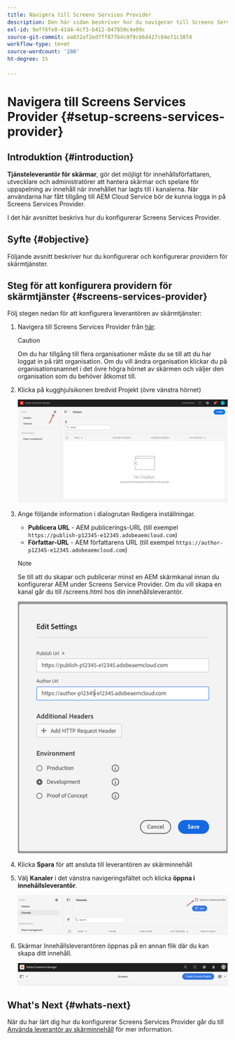 ```yaml
---
title: Navigera till Screens Services Provider
description: Den här sidan beskriver hur du navigerar till Screens Services Provider.
exl-id: 9eff6fe8-41d4-4cf3-b412-847850c4e09c
source-git-commit: aa032af2ed7ff877b4c9f9cb6d427c84e71c3874
workflow-type: tm+mt
source-wordcount: '280'
ht-degree: 1%

---
```


# Navigera till Screens Services Provider {#setup-screens-services-provider}

## Introduktion {#introduction}

**Tjänsteleverantör för skärmar**, gör det möjligt för innehållsförfattaren, utvecklare och administratörer att hantera skärmar och spelare för uppspelning av innehåll när innehållet har lagts till i kanalerna. När användarna har fått tillgång till AEM Cloud Service bör de kunna logga in på Screens Services Provider.

I det här avsnittet beskrivs hur du konfigurerar Screens Services Provider.


## Syfte {#objective}

Följande avsnitt beskriver hur du konfigurerar och konfigurerar providern för skärmtjänster.

## Steg för att konfigurera providern för skärmtjänster {#screens-services-provider}

Följ stegen nedan för att konfigurera leverantören av skärmtjänster:

1. Navigera till Screens Services Provider från [här](https://experience.adobe.com/screens).

   >[!CAUTION]
   >Om du har tillgång till flera organisationer måste du se till att du har loggat in på rätt organisation. Om du vill ändra organisation klickar du på organisationsnamnet i det övre högra hörnet av skärmen och väljer den organisation som du behöver åtkomst till.

2. Klicka på kugghjulsikonen bredvid Projekt (övre vänstra hörnet)

   ![bild](/help/screens-cloud/assets/configure/configure-screens0.png)

3. Ange följande information i dialogrutan Redigera inställningar.
   * **Publicera URL** - AEM publicerings-URL (till exempel `https://publish-p12345-e12345.adobeaemcloud.com`)
   * **Författar-URL** - AEM författarens URL (till exempel `https://author-p12345-e12345.adobeaemcloud.com`)

   >[!NOTE]
   >Se till att du skapar och publicerar minst en AEM skärmkanal innan du konfigurerar AEM under Screens Service Provider. Om du vill skapa en kanal går du till /screens.html hos din innehållsleverantör.

   ![bild](/help/screens-cloud/assets/configure/configure-screens4.png)

4. Klicka **Spara** för att ansluta till leverantören av skärminnehåll

5. Välj **Kanaler** i det vänstra navigeringsfältet och klicka **öppna i innehållsleverantör**.

   ![bild](/help/screens-cloud/assets/configure/configure-screens1.png)

6. Skärmar Innehållsleverantören öppnas på en annan flik där du kan skapa ditt innehåll.

   ![bild](/help/screens-cloud/assets/configure/configure-screens2.png)

## What&#39;s Next {#whats-next}

När du har lärt dig hur du konfigurerar Screens Services Provider går du till [Använda leverantör av skärminnehåll](https://experienceleague.adobe.com/docs/experience-manager-cloud-service/content/screens-as-cloud-service/configure-screens-cloud/using-screens-content-provider.html#screens-content-provider) för mer information.
